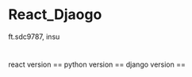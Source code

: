 # React_Djaogo
ft.sdc9787, insu

# <setting info>
react version == 
python version == 
django version == 
